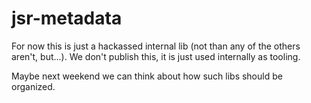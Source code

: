 # jsr-metadata

For now this is just a hackassed internal lib (not than any of the others aren't, but...). We don't publish this, it is just used internally as tooling.

Maybe next weekend we can think about how such libs should be organized.

